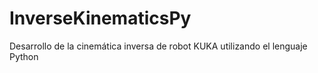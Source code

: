 # InverseKinematicsPy
Desarrollo de la cinemática inversa de robot KUKA utilizando el lenguaje Python
